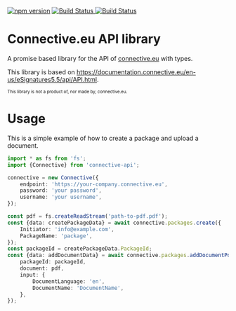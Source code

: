 [![npm version](https://img.shields.io/npm/v/connective-api.svg?logo=npm&style=for-the-badge)](https://www.npmjs.com/package/connective-api)
[![Build Status](https://img.shields.io/github/workflow/status/MatthiasKunnen/node-connective/Main?label=Build&logo=github&style=for-the-badge)
](https://github.com/MatthiasKunnen/node-connective/actions)
[![Build Status](https://img.shields.io/npm/l/connective-api?&style=for-the-badge&color=green)
](https://github.com/MatthiasKunnen/node-connective/blob/master/LICENSE)

# Connective.eu API library
A promise based library for the API of [connective.eu](https://connective.eu) with types.

This library is based on <https://documentation.connective.eu/en-us/eSignatures5.5/api/API.html>.

<sub><sup>This library is not a product of, nor made by, connective.eu.</sup></sub>

# Usage
This is a simple example of how to create a package and upload a document.

```ts
import * as fs from 'fs';
import {Connective} from 'connective-api';

connective = new Connective({
    endpoint: 'https://your-company.connective.eu',
    password: 'your password',
    username: 'your username',
});

const pdf = fs.createReadStream('path-to-pdf.pdf');
const {data: createPackageData} = await connective.packages.create({
    Initiator: 'info@example.com',
    PackageName: 'package',
});
const packageId = createPackageData.PackageId;
const {data: addDocumentData} = await connective.packages.addDocumentPdf({
    packageId: packageId,
    document: pdf,
    input: {
        DocumentLanguage: 'en',
        DocumentName: 'DocumentName',
    },
});
```
